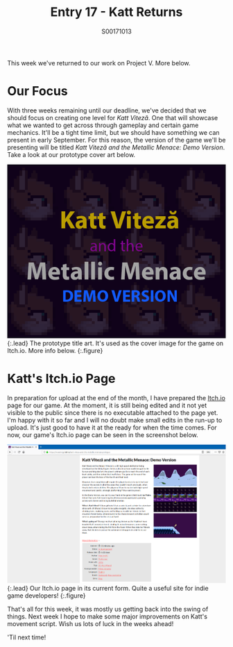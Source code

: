 ﻿---
layout: post
title: Entry 17 - Katt Returns
description: >
  A short post on our return to Project V as well as some info on the new Itch.io page for _Katt Viteză_.
author: S00171013
---

This week we've returned to our work on Project V. More below.

# Our Focus

With three weeks remaining until our deadline, we've decided that we should focus on creating one level for _Katt 
Viteză_. One that will showcase what we wanted to get across through gameplay and certain game mechanics. It'll 
be a tight time limit, but we should have something we can present in early September. For this reason, the 
version of the game we'll be presenting will be titled _Katt Viteză and the Metallic Menace: Demo Version_.
Take a look at our prototype cover art below.

![Prototype Title Art](/assets/img/post_images/jack_images/week-17-prototype-title-art.png){:.lead}
The prototype title art. It's used as the cover image for the game on Itch.io. More info below.
{:.figure}

# Katt's Itch.io Page

In preparation for upload at the end of the month, I have prepared the [Itch.io](https://itch.io/) page for our
game. At the moment, it is still being edited and it not yet visible to the public since there is no executable 
attached to the page yet. I'm happy with it so far and I will no doubt make small edits in the run-up to upload.
It's just good to have it at the ready for when the time comes. For now, our game's Itch.io page can be seen in
the screenshot below.

![Itch.io Page](/assets/img/post_images/jack_images/week-17-web-page.png){:.lead}
Our Itch.io page in its current form. Quite a useful site for indie game developers!
{:.figure}

That's all for this week, it was mostly us getting back into the swing of things. Next week I hope to make some 
major improvements on Katt's movement script. Wish us lots of luck in the weeks ahead!

'Til next time!
